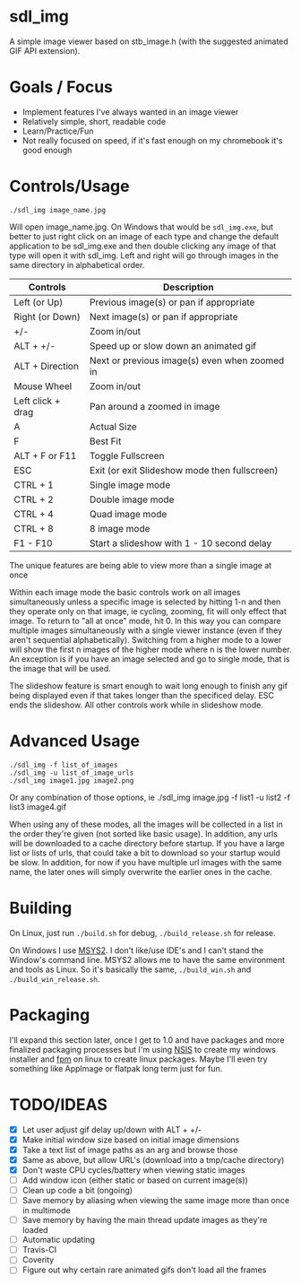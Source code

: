 sdl_img
=======
A simple image viewer based on stb_image.h (with the suggested animated GIF API extension).

Goals / Focus
=============
* Implement features I've always wanted in an image viewer
* Relatively simple, short, readable code
* Learn/Practice/Fun
* Not really focused on speed, if it's fast enough on my chromebook it's good enough

Controls/Usage
==============
    ./sdl_img image_name.jpg

Will open image_name.jpg.  On Windows that would be `sdl_img.exe`, but better
to just right click on an image of each type and change the default application
to be sdl_img.exe and then double clicking any image of that type will open it
with sdl_img.  Left and right will go through images in the same directory in
alphabetical order.


| Controls          | Description |
| ------------------|-------------|
| Left (or Up)      | Previous image(s) or pan if appropriate |
| Right (or Down)   | Next image(s) or pan if appropriate |
| +/-               | Zoom in/out |
| ALT + +/-         | Speed up or slow down an animated gif |
| ALT + Direction   | Next or previous image(s) even when zoomed in |
| Mouse Wheel       | Zoom in/out |
| Left click + drag | Pan around a zoomed in image |
| A                 | Actual Size |
| F                 | Best Fit |
| ALT + F or F11    | Toggle Fullscreen |
| ESC               | Exit (or exit Slideshow mode then fullscreen) |
| CTRL + 1          | Single image mode |
| CTRL + 2          | Double image mode |
| CTRL + 4          | Quad image mode   |
| CTRL + 8          | 8 image mode      |
| F1 - F10          | Start a slideshow with 1 - 10 second delay |

The unique features are being able to view more than a single image at once

Within each image mode the basic controls work on all images simultaneously
unless a specific image is selected by hitting 1-n and then they operate only
on that image, ie cycling, zooming, fit will only effect that image.
To return to "all at once" mode, hit 0.  In this way you can compare multiple
images simultaneously with a single viewer instance (even if they aren't sequential
alphabetically).  Switching from a higher mode to a lower will show the first n images
of the higher mode where n is the lower number.  An exception is if you have an
image selected and go to single mode, that is the image that will be used.

The slideshow feature is smart enough to wait long enough to finish any gif being
displayed even if that takes longer than the specificed delay.  ESC ends the slideshow.
All other controls work while in slideshow mode.

Advanced Usage
==============
    ./sdl_img -f list_of_images
    ./sdl_img -u list_of_image_urls
    ./sdl_img image1.jpg image2.png

Or any combination of those options, ie
    ./sdl_img image.jpg -f list1 -u list2 -f list3 image4.gif

When using any of these modes, all the images will be collected in a list in the
order they're given (not sorted like basic usage).  In addition, any urls will be
downloaded to a cache directory before startup.  If you have a large list or lists
of urls, that could take a bit to download so your startup would be slow.
In addition, for now if you have multiple url images with the same name, the later
ones will simply overwrite the earlier ones in the cache.

Building
========
On Linux, just run `./build.sh` for debug, `./build_release.sh` for release.

On Windows I use [MSYS2](https://github.com/msys2/msys2/wiki/MSYS2-installation).  I don't
like/use IDE's and I can't stand the Window's command line.  MSYS2 allows me to have the
same environment and tools as Linux.  So it's basically the same, `./build_win.sh` and
`./build_win_release.sh`.


Packaging
=========
I'll expand this section later, once I get to 1.0 and have packages and
more finalized packaging processes but I'm using
[NSIS](http://nsis.sourceforge.net/Main_Page) to create my windows installer and
[fpm](https://github.com/jordansissel/fpm) on linux to create linux packages.  Maybe
I'll even try something like AppImage or flatpak long term just for fun.


TODO/IDEAS
==========
- [x] Let user adjust gif delay up/down with ALT + +/-
- [x] Make initial window size based on initial image dimensions
- [x] Take a text list of image paths as an arg and browse those
- [x] Same as above, but allow URL's (download into a tmp/cache directory)
- [x] Don't waste CPU cycles/battery when viewing static images
- [ ] Add window icon (either static or based on current image(s))
- [ ] Clean up code a bit (ongoing)
- [ ] Save memory by aliasing when viewing the same image more than once in multimode
- [ ] Save memory by having the main thread update images as they're loaded
- [ ] Automatic updating
- [ ] Travis-CI
- [ ] Coverity
- [ ] Figure out why certain rare animated gifs don't load all the frames
